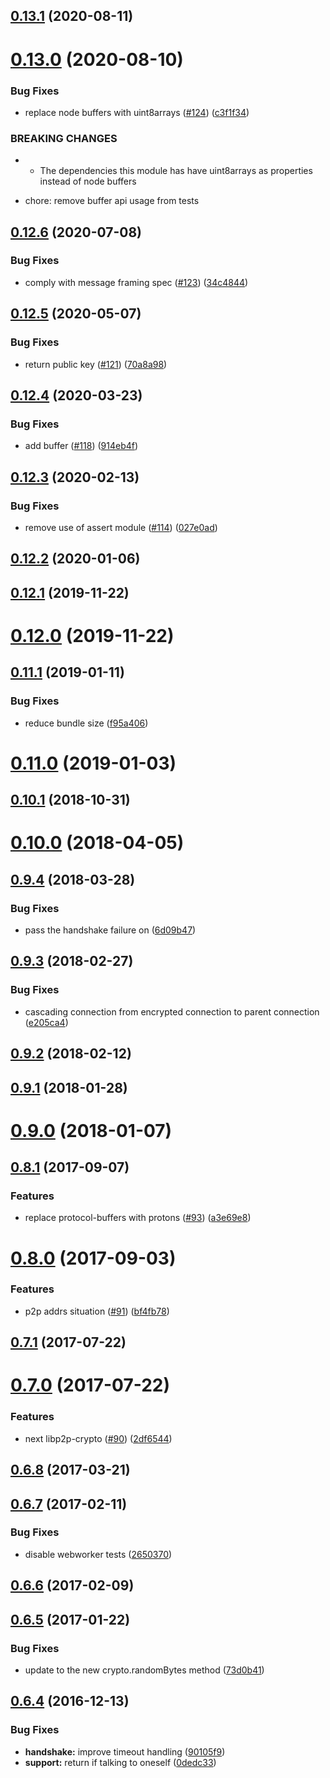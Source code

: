 <a name="0.13.1"></a>
## [0.13.1](https://github.com/ipfs/js-libp2p-secio/compare/v0.13.0...v0.13.1) (2020-08-11)



<a name="0.13.0"></a>
# [0.13.0](https://github.com/ipfs/js-libp2p-secio/compare/v0.12.6...v0.13.0) (2020-08-10)


### Bug Fixes

* replace node buffers with uint8arrays ([#124](https://github.com/ipfs/js-libp2p-secio/issues/124)) ([c3f1f34](https://github.com/ipfs/js-libp2p-secio/commit/c3f1f34))


### BREAKING CHANGES

* - The dependencies this module has have uint8arrays as properties
  instead of node buffers

* chore: remove buffer api usage from tests



<a name="0.12.6"></a>
## [0.12.6](https://github.com/ipfs/js-libp2p-secio/compare/v0.12.5...v0.12.6) (2020-07-08)


### Bug Fixes

* comply with message framing spec ([#123](https://github.com/ipfs/js-libp2p-secio/issues/123)) ([34c4844](https://github.com/ipfs/js-libp2p-secio/commit/34c4844))



<a name="0.12.5"></a>
## [0.12.5](https://github.com/ipfs/js-libp2p-secio/compare/v0.12.4...v0.12.5) (2020-05-07)


### Bug Fixes

* return public key ([#121](https://github.com/ipfs/js-libp2p-secio/issues/121)) ([70a8a98](https://github.com/ipfs/js-libp2p-secio/commit/70a8a98))



<a name="0.12.4"></a>
## [0.12.4](https://github.com/ipfs/js-libp2p-secio/compare/v0.12.3...v0.12.4) (2020-03-23)


### Bug Fixes

* add buffer ([#118](https://github.com/ipfs/js-libp2p-secio/issues/118)) ([914eb4f](https://github.com/ipfs/js-libp2p-secio/commit/914eb4f))



<a name="0.12.3"></a>
## [0.12.3](https://github.com/ipfs/js-libp2p-secio/compare/v0.12.2...v0.12.3) (2020-02-13)


### Bug Fixes

* remove use of assert module ([#114](https://github.com/ipfs/js-libp2p-secio/issues/114)) ([027e0ad](https://github.com/ipfs/js-libp2p-secio/commit/027e0ad))



<a name="0.12.2"></a>
## [0.12.2](https://github.com/ipfs/js-libp2p-secio/compare/v0.12.1...v0.12.2) (2020-01-06)



<a name="0.12.1"></a>
## [0.12.1](https://github.com/ipfs/js-libp2p-secio/compare/v0.12.0...v0.12.1) (2019-11-22)



<a name="0.12.0"></a>
# [0.12.0](https://github.com/ipfs/js-libp2p-secio/compare/v0.11.1...v0.12.0) (2019-11-22)



<a name="0.11.1"></a>
## [0.11.1](https://github.com/ipfs/js-libp2p-secio/compare/v0.11.0...v0.11.1) (2019-01-11)


### Bug Fixes

* reduce bundle size ([f95a406](https://github.com/ipfs/js-libp2p-secio/commit/f95a406))



<a name="0.11.0"></a>
# [0.11.0](https://github.com/ipfs/js-libp2p-secio/compare/v0.10.1...v0.11.0) (2019-01-03)



<a name="0.10.1"></a>
## [0.10.1](https://github.com/ipfs/js-libp2p-secio/compare/v0.10.0...v0.10.1) (2018-10-31)



<a name="0.10.0"></a>
# [0.10.0](https://github.com/ipfs/js-libp2p-secio/compare/v0.9.4...v0.10.0) (2018-04-05)



<a name="0.9.4"></a>
## [0.9.4](https://github.com/ipfs/js-libp2p-secio/compare/v0.9.3...v0.9.4) (2018-03-28)


### Bug Fixes

* pass the handshake failure on ([6d09b47](https://github.com/ipfs/js-libp2p-secio/commit/6d09b47))



<a name="0.9.3"></a>
## [0.9.3](https://github.com/ipfs/js-libp2p-secio/compare/v0.9.2...v0.9.3) (2018-02-27)


### Bug Fixes

* cascading connection from encrypted connection to parent connection ([e205ca4](https://github.com/ipfs/js-libp2p-secio/commit/e205ca4))



<a name="0.9.2"></a>
## [0.9.2](https://github.com/ipfs/js-libp2p-secio/compare/v0.9.1...v0.9.2) (2018-02-12)



<a name="0.9.1"></a>
## [0.9.1](https://github.com/ipfs/js-libp2p-secio/compare/v0.9.0...v0.9.1) (2018-01-28)



<a name="0.9.0"></a>
# [0.9.0](https://github.com/ipfs/js-libp2p-secio/compare/v0.8.1...v0.9.0) (2018-01-07)



<a name="0.8.1"></a>
## [0.8.1](https://github.com/ipfs/js-libp2p-secio/compare/v0.8.0...v0.8.1) (2017-09-07)


### Features

* replace protocol-buffers with protons ([#93](https://github.com/ipfs/js-libp2p-secio/issues/93)) ([a3e69e8](https://github.com/ipfs/js-libp2p-secio/commit/a3e69e8))



<a name="0.8.0"></a>
# [0.8.0](https://github.com/ipfs/js-libp2p-secio/compare/v0.7.1...v0.8.0) (2017-09-03)


### Features

* p2p addrs situation ([#91](https://github.com/ipfs/js-libp2p-secio/issues/91)) ([bf4fb78](https://github.com/ipfs/js-libp2p-secio/commit/bf4fb78))



<a name="0.7.1"></a>
## [0.7.1](https://github.com/ipfs/js-libp2p-secio/compare/v0.7.0...v0.7.1) (2017-07-22)



<a name="0.7.0"></a>
# [0.7.0](https://github.com/ipfs/js-libp2p-secio/compare/v0.6.8...v0.7.0) (2017-07-22)


### Features

* next libp2p-crypto ([#90](https://github.com/ipfs/js-libp2p-secio/issues/90)) ([2df6544](https://github.com/ipfs/js-libp2p-secio/commit/2df6544))



<a name="0.6.8"></a>
## [0.6.8](https://github.com/ipfs/js-libp2p-secio/compare/v0.6.7...v0.6.8) (2017-03-21)



<a name="0.6.7"></a>
## [0.6.7](https://github.com/ipfs/js-libp2p-secio/compare/v0.6.6...v0.6.7) (2017-02-11)


### Bug Fixes

* disable webworker tests ([2650370](https://github.com/ipfs/js-libp2p-secio/commit/2650370))



<a name="0.6.6"></a>
## [0.6.6](https://github.com/ipfs/js-libp2p-secio/compare/v0.6.5...v0.6.6) (2017-02-09)



<a name="0.6.5"></a>
## [0.6.5](https://github.com/ipfs/js-libp2p-secio/compare/v0.6.4...v0.6.5) (2017-01-22)


### Bug Fixes

* update to the new crypto.randomBytes method ([73d0b41](https://github.com/ipfs/js-libp2p-secio/commit/73d0b41))



<a name="0.6.4"></a>
## [0.6.4](https://github.com/ipfs/js-libp2p-secio/compare/v0.6.3...v0.6.4) (2016-12-13)


### Bug Fixes

* **handshake:** improve timeout handling ([90105f9](https://github.com/ipfs/js-libp2p-secio/commit/90105f9))
* **support:** return if talking to oneself ([0dedc33](https://github.com/ipfs/js-libp2p-secio/commit/0dedc33))



